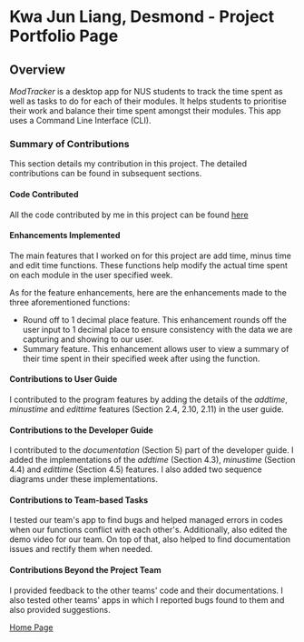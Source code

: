 # Kwa Jun Liang, Desmond - Project Portfolio Page

## Overview
_ModTracker_ is a desktop app for NUS students to track the time spent 
as well as tasks to do for each of their modules.
It helps students to prioritise their work and 
balance their time spent amongst their modules. 
This app uses a Command Line Interface (CLI).

### Summary of Contributions
This section details my contribution in this project. The detailed contributions can be found in subsequent sections.

#### Code Contributed
All the code contributed by me in this project can be found [here](https://nus-cs2113-ay2021s1.github.io/tp-dashboard/#breakdown=true&search=limgl1998&sort=groupTitle&sortWithin=title&since=2020-09-27&timeframe=commit&mergegroup=&groupSelect=groupByRepos&checkedFileTypes=docs~functional-code~test-code~other&tabOpen=true&tabType=authorship&zFR=false&tabAuthor=limgl1998&tabRepo=AY2021S1-CS2113T-F12-4%2Ftp%5Bmaster%5D&authorshipIsMergeGroup=false&authorshipFileTypes=docs~functional-code~test-code~other)

#### Enhancements Implemented
The main features that I worked on for this project are add time, minus time and edit time functions. 
These functions help modify the actual time spent on each module in the user specified week.

As for the feature enhancements, here are the enhancements made to the three aforementioned functions:

* Round off to 1 decimal place feature. This enhancement rounds off the user input to 1 decimal place to ensure
consistency with the data we are capturing and showing to our user.
* Summary feature. This enhancement allows user to view a summary of their time spent in their specified week 
after using the function.

#### Contributions to User Guide
I contributed to the program features by adding the details of the 
_addtime_, _minustime_ and _edittime_ features (Section 2.4, 2.10, 2.11) in the user guide.

#### Contributions to the Developer Guide
I contributed to the _documentation_ (Section 5) part of the developer guide. I 
added the implementations of the _addtime_ (Section 4.3), _minustime_ (Section 4.4) and _edittime_ (Section 4.5)
features. 
I also added two sequence diagrams under these implementations. 

#### Contributions to Team-based Tasks
I tested our team's app to find bugs and helped managed errors in codes when our functions conflict with each
other's.
Additionally, also edited the demo video for our team.
On top of that, also helped to find documentation issues and rectify them when needed.

#### Contributions Beyond the Project Team
I provided feedback to the other teams' code and their documentations. I also tested other teams' apps in which I 
reported bugs found to them and also provided suggestions.

[Home Page](https://ay2021s1-cs2113t-f12-4.github.io/tp/)
